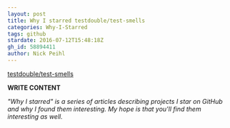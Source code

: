 ```yaml
---
layout: post
title: Why I starred testdouble/test-smells
categories: Why-I-Starred
tags: github
stardate: 2016-07-12T15:48:18Z
gh_id: 58894411
author: Nick Peihl
---
```


[testdouble/test-smells](star.repo.html_url)

**WRITE CONTENT**

*"Why I starred" is a series of articles describing projects I star on GitHub and why I found them interesting. My hope is that you'll find them interesting as well.*

